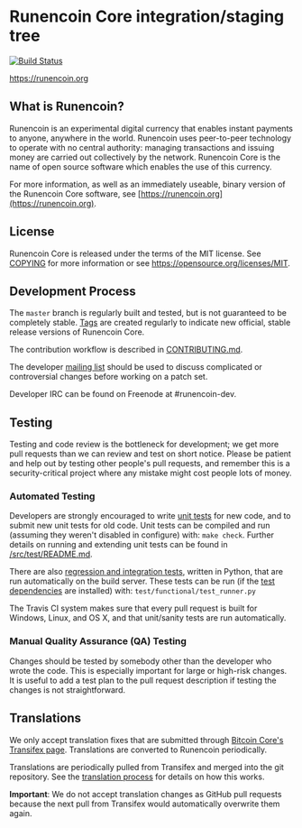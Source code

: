 Runencoin Core integration/staging tree
=====================================

[![Build Status](https://travis-ci.org/runencoin-project/runencoin.svg?branch=master)](https://travis-ci.org/runencoin-project/runencoin)

https://runencoin.org

What is Runencoin?
----------------

Runencoin is an experimental digital currency that enables instant payments to
anyone, anywhere in the world. Runencoin uses peer-to-peer technology to operate
with no central authority: managing transactions and issuing money are carried
out collectively by the network. Runencoin Core is the name of open source
software which enables the use of this currency.

For more information, as well as an immediately useable, binary version of
the Runencoin Core software, see [https://runencoin.org](https://runencoin.org).

License
-------

Runencoin Core is released under the terms of the MIT license. See [COPYING](COPYING) for more
information or see https://opensource.org/licenses/MIT.

Development Process
-------------------

The `master` branch is regularly built and tested, but is not guaranteed to be
completely stable. [Tags](https://github.com/runencoin-project/runencoin/tags) are created
regularly to indicate new official, stable release versions of Runencoin Core.

The contribution workflow is described in [CONTRIBUTING.md](CONTRIBUTING.md).

The developer [mailing list](https://groups.google.com/forum/#!forum/runencoin-dev)
should be used to discuss complicated or controversial changes before working
on a patch set.

Developer IRC can be found on Freenode at #runencoin-dev.

Testing
-------

Testing and code review is the bottleneck for development; we get more pull
requests than we can review and test on short notice. Please be patient and help out by testing
other people's pull requests, and remember this is a security-critical project where any mistake might cost people
lots of money.

### Automated Testing

Developers are strongly encouraged to write [unit tests](src/test/README.md) for new code, and to
submit new unit tests for old code. Unit tests can be compiled and run
(assuming they weren't disabled in configure) with: `make check`. Further details on running
and extending unit tests can be found in [/src/test/README.md](/src/test/README.md).

There are also [regression and integration tests](/test), written
in Python, that are run automatically on the build server.
These tests can be run (if the [test dependencies](/test) are installed) with: `test/functional/test_runner.py`

The Travis CI system makes sure that every pull request is built for Windows, Linux, and OS X, and that unit/sanity tests are run automatically.

### Manual Quality Assurance (QA) Testing

Changes should be tested by somebody other than the developer who wrote the
code. This is especially important for large or high-risk changes. It is useful
to add a test plan to the pull request description if testing the changes is
not straightforward.

Translations
------------

We only accept translation fixes that are submitted through [Bitcoin Core's Transifex page](https://www.transifex.com/projects/p/bitcoin/).
Translations are converted to Runencoin periodically.

Translations are periodically pulled from Transifex and merged into the git repository. See the
[translation process](doc/translation_process.md) for details on how this works.

**Important**: We do not accept translation changes as GitHub pull requests because the next
pull from Transifex would automatically overwrite them again.
